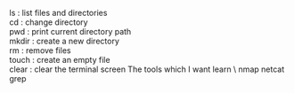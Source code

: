 ls    : list files and directories  
cd    : change directory  
pwd   : print current directory path  
mkdir : create a new directory  
rm    : remove files  
touch : create an empty file  
clear : clear the terminal screen
       The tools which I want learn \ 
       nmap
       netcat 
       grep
